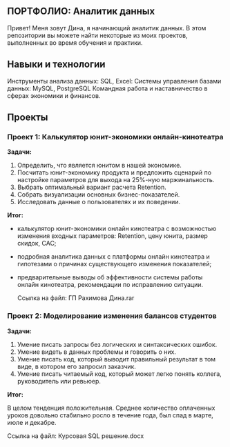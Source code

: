 ## ПОРТФОЛИО: Аналитик данных

Привет! Меня зовут Дина, я начинающий аналитик данных. В этом репозитории вы можете найти некоторые из моих проектов, выполненных во время обучения и практики.

## Навыки и технологии

Инструменты анализа данных: SQL, Excel:
Системы управления базами данных: MySQL, PostgreSQL
Командная работа и наставничество в сферах экономики и финансов.

## Проекты
### Проект 1: Калькулятор юнит-экономики онлайн-кинотеатра
**Задачи:**

1. Определить, что является юнитом в нашей экономике.
2. Посчитать юнит-экономику продукта и предложить сценарий по настройке параметров для выхода на 25%-ную маржинальность.
3. Выбрать оптимальный вариант расчета Retention. 
4. Собрать визуализации основных бизнес-показателей.
5. Исследовать данные о пользователях и их поведении.

**Итог:**
- калькулятор  юнит-экономики онлайн кинотеатра с возможностью изменения входных параметров: Retention, цену юнита, размер скидок, CAC;
- подробная аналитика данных с платформы онлайн кинотеатра и гипотезами о причинах существующего изменения показателей;
- предварительные выводы об эффективности системы работы онлайн кинотеатра, рекомендации по исправлению ситуации.

  Ссылка на файл: ГП Рахимова Дина.rar

### Проект 2: Моделирование изменения балансов студентов
**Задачи:**

1. Умение писать запросы без логических и синтаксических ошибок.
2. Умение видеть в данных проблемы и говорить о них.
3. Умение писать код, который выводит правильный результат в том виде, в котором его запросил заказчик.
4. Умение писать читаемый код, который может легко понять коллега, руководитель или ревьюер.

**Итог:**

В целом тенденция положительная. 
Среднее количество оплаченных уроков довольно стабильно росло в течение года, был спад в марте, июле и декабре.

Ссылка на файл: Курсовая SQL решение.docx

